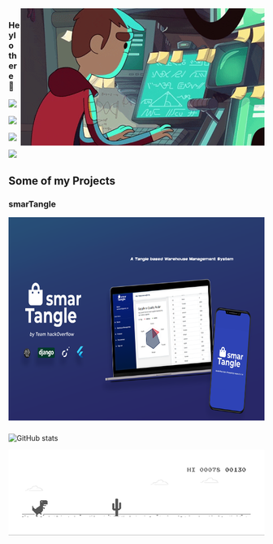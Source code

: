<img align="right" src="https://github.com/rahulsunil2/rahulsunil2/blob/master/media/computerProgrammer.gif">

### Heylo there 👋
![](https://komarev.com/ghpvc/?username=rahulsunil2&color=010040&style=flat-square)
 
![](https://img.shields.io/badge/Web%20App%20Developer-Django-red?style=for-the-badge&logo=appveyor)

![](https://img.shields.io/badge/Deep%20Learning-TensorFlow-blueviolet?style=for-the-badge&logo=appveyor)

![](https://img.shields.io/badge/Mobile%20App%20Developer-Flutter-yellowgreen?style=for-the-badge&logo=appveyor)


 
## Some of my Projects

### smarTangle
<img src='https://github.com/rahulsunil2/rahulsunil2/blob/master/media/smartangle.png' height=400px>

###





![GitHub stats](https://github-readme-stats.vercel.app/api?username=rahulsunil2&show_icons=true&hide=stars,prs,issues,contribs&include_all_commits=true&count_private=true&bg_color=30,e96443,904e95&title_color=fff&text_color=fff)



<img src="https://github.com/rahulsunil2/rahulsunil2/blob/master/media/dino.gif">
